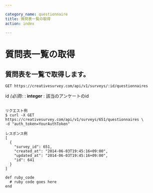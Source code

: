 ```yaml
---

category_name: questionnaire
title: 質問表一覧の取得
action: index

---
```


# 質問表一覧の取得

## 質問表を一覧で取得します。

`GET https://creativesurvey.com/api/v1/surveys/:id/questionnaires`

id _(必須)_:
: __integer__
: 該当のアンケートのid

~~~

リクエスト例
$ curl -X GET https://creativesurvey.com/api/v1/surveys/651/questionnaires \
-d "auth_token=YourAuthToken"

レスポンス例
[
  {
    "survey_id": 651,
    "created_at": "2014-06-03T19:45:16+09:00",
    "updated_at": "2014-06-03T19:45:16+09:00",
    "id": 641
  }
]
~~~

~~~
def ruby_code
  # ruby code goes here
end
~~~

